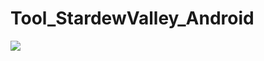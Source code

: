 # Tool_StardewValley_Android
<img src = "https://github.com/thong637/Tool_StardewValley_Android/blob/master/20201022_174156.gif "/>
